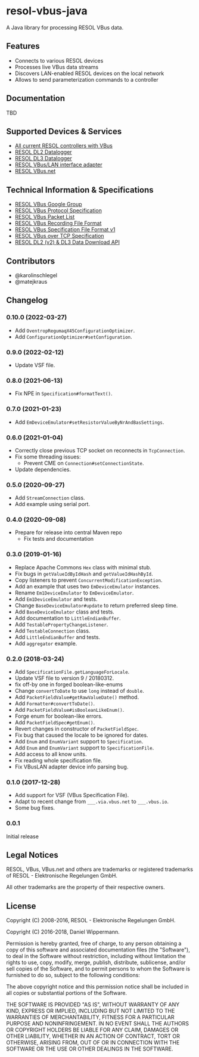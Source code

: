 # resol-vbus-java

A Java library for processing RESOL VBus data.


## Features

- Connects to various RESOL devices
- Processes live VBus data streams
- Discovers LAN-enabled RESOL devices on the local network
- Allows to send parameterization commands to a controller


## Documentation

TBD



## Supported Devices & Services

* [All current RESOL controllers with VBus](http://www.resol.de/index/produkte/sprache/en)
* [RESOL DL2 Datalogger](http://www.resol.de/index/produktdetail/kategorie/2/sprache/en/id/12)
* [RESOL DL3 Datalogger](http://www.resol.de/index/produktdetail/kategorie/2/sprache/en/id/86)
* [RESOL VBus/LAN interface adapter](http://www.resol.de/index/produktdetail/kategorie/2/id/76/sprache/en)
* [RESOL VBus.net](http://www.vbus.net/)



## <a name="specs"></a>Technical Information & Specifications

* [RESOL VBus Google Group](https://groups.google.com/forum/#!forum/resol-vbus)
* [RESOL VBus Protocol Specification](http://danielwippermann.github.io/resol-vbus/#/md/docs/vbus-specification)
* [RESOL VBus Packet List](http://danielwippermann.github.io/resol-vbus/#/vsf)
* [RESOL VBus Recording File Format](http://danielwippermann.github.io/resol-vbus/#/md/docs/vbus-recording-file-format)
* [RESOL VBus Specification File Format v1](http://danielwippermann.github.io/resol-vbus/#/md/docs/vbus-specification-file-format-v1)
* [RESOL VBus over TCP Specification](http://danielwippermann.github.io/resol-vbus/#/md/docs/vbus-over-tcp)
* [RESOL DL2 (v2) & DL3 Data Download API](http://danielwippermann.github.io/resol-vbus/#/md/docs/dlx-data-download-api)



## Contributors

- @karolinschlegel
- @matejkraus



## Changelog

### 0.10.0 (2022-03-27)

- Add `OventropRegumaqX45ConfigurationOptimizer`.
- Add `ConfigurationOptimizer#setConfiguration`.


### 0.9.0 (2022-02-12)

- Update VSF file.


### 0.8.0 (2021-06-13)

- Fix NPE in `Specification#formatText()`.


### 0.7.0 (2021-01-23)

- Add `EmDeviceEmulator#setResistorValueByNrAndBasSettings`.


### 0.6.0 (2021-01-04)

- Correctly close previous TCP socket on reconnects in `TcpConnection`.
- Fix some threading issues:
    - Prevent CME on `Connection#setConnectionState`.
- Update dependencies.


### 0.5.0 (2020-09-27)

- Add `StreamConnection` class.
- Add example using serial port.


### 0.4.0 (2020-09-08)

- Prepare for release into central Maven repo
    - Fix tests and documentation


### 0.3.0 (2019-01-16)

- Replace Apache Commons `Hex` class with minimal stub.
- Fix bugs in `getValueIdByIdHash` and `getValueIdHashById`.
- Copy listeners to prevent `ConcurrentModificationException`.
- Add an example that uses two `EmDeviceEmulator` instances.
- Rename `Em1DeviceEmulator` to `EmDeviceEmulator`.
- Add `Em1DeviceEmulator` and tests.
- Change `BaseDeviceEmulator#update` to return preferred sleep time.
- Add `BaseDeviceEmulator` class and tests.
- Add documentation to `LittleEndianBuffer`.
- Add `TestablePropertyChangeListener`.
- Add `TestableConnection` class.
- Add `LittleEndianBuffer` and tests.
- Add `aggregator` example.


### 0.2.0 (2018-03-24)

- Add `SpecificationFile.getLanguageForLocale`.
- Update VSF file to version 9 / 20180312.
- fix off-by one in forged boolean-like-enums
- Change `convertToDate` to use `long` instead of `double`.
- Add `PacketFieldValue#getRawValueDate()` method.
- Add `Formatter#convertToDate()`.
- Add `PacketFieldValue#isBooleanLikeEnum()`.
- Forge enum for boolean-like errors.
- Add `PacketFieldSpec#getEnum()`.
- Revert changes in constructor of `PacketFieldSpec`.
- Fix bug that caused the locale to be ignored for dates.
- Add `Enum` and `EnumVariant` support to `Specification`.
- Add `Enum` and `EnumVariant` support to `SpecificationFile`.
- Add access to all know units.
- Fix reading whole specification file.
- Fix VBusLAN adapter device info parsing bug.


### 0.1.0 (2017-12-28)

- Add support for VSF (VBus Specification File).
- Adapt to recent change from `___.via.vbus.net` to `___.vbus.io`.
- Some bug fixes.


### 0.0.1

Initial release



## Legal Notices

RESOL, VBus, VBus.net and others are trademarks or registered trademarks
of RESOL - Elektronische Regelungen GmbH.

All other trademarks are the property of their respective owners.



## License

Copyright (C) 2008-2016, RESOL - Elektronische Regelungen GmbH.

Copyright (C) 2016-2018, Daniel Wippermann.

Permission is hereby granted, free of charge, to any person obtaining
a copy of this software and associated documentation files (the
"Software"), to deal in the Software without restriction, including
without limitation the rights to use, copy, modify, merge, publish,
distribute, sublicense, and/or sell copies of the Software, and to permit
persons to whom the Software is furnished to do so, subject to the
following conditions:

The above copyright notice and this permission notice shall be included in
all copies or substantial portions of the Software.

THE SOFTWARE IS PROVIDED "AS IS", WITHOUT WARRANTY OF ANY KIND, EXPRESS OR
IMPLIED, INCLUDING BUT NOT LIMITED TO THE WARRANTIES OF MERCHANTABILITY,
FITNESS FOR A PARTICULAR PURPOSE AND NONINFRINGEMENT. IN NO EVENT SHALL
THE AUTHORS OR COPYRIGHT HOLDERS BE LIABLE FOR ANY CLAIM, DAMAGES OR OTHER
LIABILITY, WHETHER IN AN ACTION OF CONTRACT, TORT OR OTHERWISE, ARISING
FROM, OUT OF OR IN CONNECTION WITH THE SOFTWARE OR THE USE OR OTHER
DEALINGS IN THE SOFTWARE.
